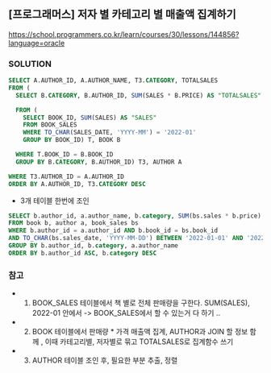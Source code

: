 ## [프로그래머스] 저자 별 카테고리 별 매출액 집계하기
https://school.programmers.co.kr/learn/courses/30/lessons/144856?language=oracle

### SOLUTION
```SQL
SELECT A.AUTHOR_ID, A.AUTHOR_NAME, T3.CATEGORY, TOTALSALES
FROM (
  SELECT B.CATEGORY, B.AUTHOR_ID, SUM(SALES * B.PRICE) AS "TOTALSALES"

  FROM (
    SELECT BOOK_ID, SUM(SALES) AS "SALES"
    FROM BOOK_SALES
    WHERE TO_CHAR(SALES_DATE, 'YYYY-MM') = '2022-01'
    GROUP BY BOOK_ID) T, BOOK B

  WHERE T.BOOK_ID = B.BOOK_ID
  GROUP BY B.CATEGORY, B.AUTHOR_ID) T3, AUTHOR A

WHERE T3.AUTHOR_ID = A.AUTHOR_ID
ORDER BY A.AUTHOR_ID, T3.CATEGORY DESC
```
- 3개 테이블 한번에 조인
```SQL
SELECT b.author_id, a.author_name, b.category, SUM(bs.sales * b.price) AS total_sales
FROM book b, author a, book_sales bs
WHERE b.author_id = a.author_id AND b.book_id = bs.book_id
AND TO_CHAR(bs.sales_date, 'YYYY-MM-DD') BETWEEN '2022-01-01' AND '2022-01-31'
GROUP BY b.author_id, b.category, a.author_name
ORDER BY b.author_id ASC, b.category DESC
```
### 참고
- 1. BOOK_SALES 테이블에서 책 별로 전체 판매량을 구한다. SUM(SALES), 2022-01 안에서 -> BOOK_SALES에서 할 수 있는거 다 하기 .. 
- 2. BOOK 테이블에서 판매량 * 가격 매출액 집계, AUTHOR과 JOIN 할 정보 함께 , 이때 카테고리별, 저자별로 묶고 TOTALSALES로 집계함수 쓰기
- 3. AUTHOR 테이블 조인 후, 필요한 부분 추출, 정렬